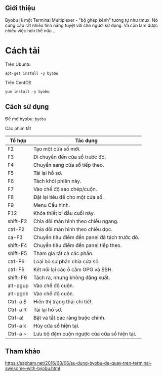 ## Giới thiệu

Byobu là một Terminal Multiplexer - "bộ ghép kênh" tương tự như tmux. Nó cung cấp rất nhiều tính năng tuyệt vời cho người sử dụng. Và còn làm được nhiều việc hơn thế nữa...

# Cách tải 

Trên Ubuntu

``apt-get install -y byobu``

Trên CentOS

``yum install -y byobu``

## Cách sử dụng

Để mở byobu: ``byobu``


Các phím tắt

|Tổ hợp| Tác dụng|
|---|-----------|
| F2 | Tạo một cửa sổ mới. |
| F3 | Di chuyển đến cửa sổ trước đó. |
| F4 | Chuyển sang cửa sổ tiếp theo. |
| F5 | Tải lại hồ sơ. |
| F6 | Tách khỏi phiên này. |
| F7 | Vào chế độ sao chép/cuộn. |
| F8 | Đặt lại tiêu đề cho một cửa sổ. |
| F9 | Menu Cấu hình. |
| F12 | Khóa thiết bị đầu cuối này. |
| shift-F2 | Chia đôi màn hình theo chiều ngang. |
| ctrl-F2 | Chia đôi màn hình theo chiều dọc. |
| ca-F3 | Chuyển tiêu điểm đến panel đã tách trước đó. |
| shift-F4 | Chuyển tiêu điểm đến panel tiếp theo. |
| shift-F5 | Tham gia tất cả các phần. |
| ctrl-F6 | Loại bỏ sự phân chia cửa sổ. |
| ctrl-F5 | Kết nối lại các ổ cắm GPG và SSH. |
| shift-F6 | Tách ra, nhưng không đăng xuất. |
| alt-pgup | Vào chế độ cuộn. |
| alt-pgdn | Vào chế độ cuộn. |
| Ctrl-a $ | Hiển thị trạng thái chi tiết. |
| Ctrl-a R | Tải lại hồ sơ. |
| Ctrl-a! | Bật và tắt các ràng buộc chính. |
| Ctrl-a k | Hủy cửa sổ hiện tại. |
| Ctrl-a ~ | Lưu bộ đệm cuộn ngược của cửa sổ hiện tại. |



## Tham khảo

https://sapham.net/2016/08/06/su-dung-byobu-de-quay-tren-terminal-awesome-with-byobu.html
